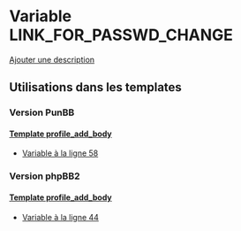 # Variable LINK_FOR_PASSWD_CHANGE
[Ajouter une description](https://fa-tvars.appspot.com/var/LINK_FOR_PASSWD_CHANGE)

## Utilisations dans les templates

### Version PunBB

#### [Template profile_add_body](punbb/profile_add_body.md)
* [Variable &agrave; la ligne 58](../punbb/profile_add_body.tpl#L58)

### Version phpBB2

#### [Template profile_add_body](subsilver/profile_add_body.md)
* [Variable &agrave; la ligne 44](../subsilver/profile_add_body.tpl#L44)